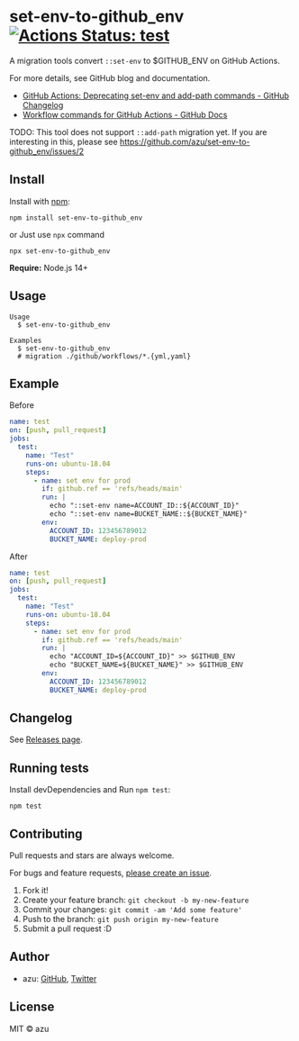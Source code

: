 # set-env-to-github_env [![Actions Status: test](https://github.com/azu/set-env-to-github_env/workflows/test/badge.svg)](https://github.com/azu/set-env-to-github_env/actions?query=workflow%3A"test")

A migration tools convert `::set-env` to $GITHUB_ENV on GitHub Actions.

For more details, see GitHub blog and documentation.

- [GitHub Actions: Deprecating set-env and add-path commands - GitHub Changelog](https://github.blog/changelog/2020-10-01-github-actions-deprecating-set-env-and-add-path-commands/)
- [Workflow commands for GitHub Actions - GitHub Docs](https://docs.github.com/en/free-pro-team@latest/actions/reference/workflow-commands-for-github-actions#environment-files)

TODO: This tool does not support `::add-path` migration yet.
If you are interesting in this, please see https://github.com/azu/set-env-to-github_env/issues/2

## Install

Install with [npm](https://www.npmjs.com/):

    npm install set-env-to-github_env
    
or Just use `npx` command    

    npx set-env-to-github_env

**Require:** Node.js 14+

## Usage

    Usage
      $ set-env-to-github_env
 
    Examples
      $ set-env-to-github_env
      # migration ./github/workflows/*.{yml,yaml}

## Example

Before

```yaml
name: test
on: [push, pull_request]
jobs:
  test:
    name: "Test"
    runs-on: ubuntu-18.04
    steps:
      - name: set env for prod
        if: github.ref == 'refs/heads/main'
        run: |
          echo "::set-env name=ACCOUNT_ID::${ACCOUNT_ID}"
          echo "::set-env name=BUCKET_NAME::${BUCKET_NAME}"
        env:
          ACCOUNT_ID: 123456789012
          BUCKET_NAME: deploy-prod
```

After

```yaml
name: test
on: [push, pull_request]
jobs:
  test:
    name: "Test"
    runs-on: ubuntu-18.04
    steps:
      - name: set env for prod
        if: github.ref == 'refs/heads/main'
        run: |
          echo "ACCOUNT_ID=${ACCOUNT_ID}" >> $GITHUB_ENV
          echo "BUCKET_NAME=${BUCKET_NAME}" >> $GITHUB_ENV
        env:
          ACCOUNT_ID: 123456789012
          BUCKET_NAME: deploy-prod
```

## Changelog

See [Releases page](https://github.com/azu/set-env-to-github_env/releases).

## Running tests

Install devDependencies and Run `npm test`:

    npm test

## Contributing

Pull requests and stars are always welcome.

For bugs and feature requests, [please create an issue](https://github.com/azu/set-env-to-github_env/issues).

1. Fork it!
2. Create your feature branch: `git checkout -b my-new-feature`
3. Commit your changes: `git commit -am 'Add some feature'`
4. Push to the branch: `git push origin my-new-feature`
5. Submit a pull request :D

## Author

- azu: [GitHub](https://github.com/azu), [Twitter](https://twitter.com/azu_re)

## License

MIT © azu
